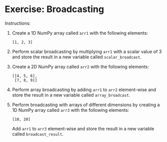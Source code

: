 # Exercise: Broadcasting

Instructions:
1. Create a 1D NumPy array called `arr1` with the following elements:
   ```
   [1, 2, 3]
   ```

2. Perform scalar broadcasting by multiplying `arr1` with a scalar value of 3 and store the result in a new variable called `scalar_broadcast`.

3. Create a 2D NumPy array called `arr2` with the following elements:
   ```
   [[4, 5, 6],
    [7, 8, 9]]
   ```

4. Perform array broadcasting by adding `arr1` to `arr2` element-wise and store the result in a new variable called `array_broadcast`.

5. Perform broadcasting with arrays of different dimensions by creating a 1D NumPy array called `arr3` with the following elements:
   ```
   [10, 20]
   ```

   Add `arr1` to `arr3` element-wise and store the result in a new variable called `broadcast_result`.



